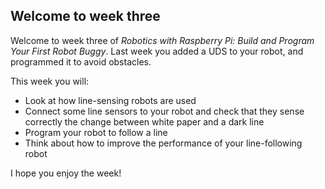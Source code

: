 [comment]: # (
Is this step open? Y/N
If so, short description of this step:
Related links:
Related files:
)

## Welcome to week three

Welcome to week three of *Robotics with Raspberry Pi: Build and Program Your First Robot Buggy*. Last week you added a UDS to your robot, and programmed it to avoid obstacles.

This week you will:

+ Look at how line-sensing robots are used
+ Connect some line sensors to your robot and check that they sense correctly the change between white paper and a dark line
+ Program your robot to follow a line
+ Think about how to improve the performance of your line-following robot

I hope you enjoy the week!
